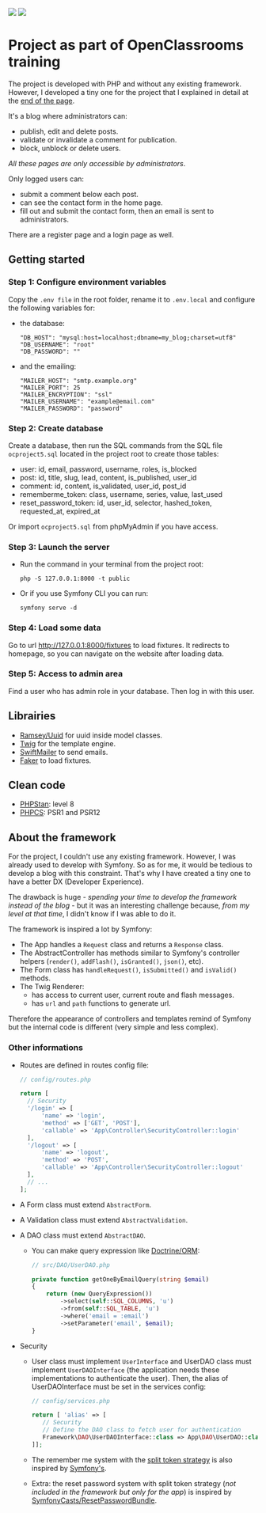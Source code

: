 <a href="https://codeclimate.com/github/Benitorax/ocproject5/maintainability"><img src="https://api.codeclimate.com/v1/badges/d6c4613ad1927f13e5a8/maintainability" /></a>
<a href="https://www.codacy.com/gh/Benitorax/ocproject5/dashboard?utm_source=github.com&amp;utm_medium=referral&amp;utm_content=Benitorax/ocproject5&amp;utm_campaign=Badge_Grade"><img src="https://app.codacy.com/project/badge/Grade/8a6e2a716ac04a6087353ccb101791d3"/></a>

# Project as part of OpenClassrooms training

The project is developed with PHP and without any existing framework. However, I developed a tiny one for the project that I explained in detail at the [end of the page](#about-the-framework).

It's a blog where administrators can: 
- publish, edit and delete posts.
- validate or invalidate a comment for publication.
- block, unblock or delete users.

*All these pages are only accessible by administrators*.


Only logged users can:
- submit a comment below each post.
- can see the contact form in the home page.
- fill out and submit the contact form, then an email is sent to administrators.

There are a register page and a login page as well.


## Getting started
### Step 1: Configure environment variables
Copy the `.env file` in the root folder, rename it to `.env.local` and configure the following variables for:
- the database:
  ```
  "DB_HOST": "mysql:host=localhost;dbname=my_blog;charset=utf8"
  "DB_USERNAME": "root"
  "DB_PASSWORD": ""
  ```

- and the emailing:
  ```
  "MAILER_HOST": "smtp.example.org"
  "MAILER_PORT": 25
  "MAILER_ENCRYPTION": "ssl"
  "MAILER_USERNAME": "example@email.com"
  "MAILER_PASSWORD": "password"
  ```

### Step 2: Create database
Create a database, then run the SQL commands from the SQL file `ocproject5.sql` located in the project root to create those tables:
- user: id, email, password, username, roles, is_blocked
- post: id, title, slug, lead, content, is_published, user_id
- comment: id, content, is_validated, user_id, post_id
- rememberme_token: class, username, series, value, last_used
- reset_password_token: id, user_id, selector, hashed_token, requested_at, expired_at
    
Or import `ocproject5.sql` from phpMyAdmin if you have access.

### Step 3: Launch the server
- Run the command in your terminal from the project root:
  ```
  php -S 127.0.0.1:8000 -t public
  ```

- Or if you use Symfony CLI you can run:
  ```
  symfony serve -d
  ```

### Step 4: Load some data
Go to url http://127.0.0.1:8000/fixtures to load fixtures. It redirects to homepage, so you can navigate on the website after loading data.

### Step 5: Access to admin area
Find a user who has admin role in your database. Then log in with this user.

## Librairies
- [Ramsey/Uuid](https://github.com/ramsey/uuid) for uuid inside model classes. 
- [Twig](https://github.com/twigphp/Twig) for the template engine.
- [SwiftMailer](https://github.com/swiftmailer/swiftmailer) to send emails.
- [Faker](https://github.com/fzaninotto/Faker) to load fixtures.

## Clean code
- [PHPStan](https://github.com/phpstan/phpstan): level 8
- [PHPCS](https://github.com/squizlabs/PHP_CodeSniffer): PSR1 and PSR12

## About the framework
For the project, I couldn't use any existing framework. However, I was already used to develop with Symfony. So as for me, it would be tedious to develop a blog with this constraint. That's why I have created a tiny one to have a better DX (Developer Experience).

The drawback is huge - *spending your time to develop the framework instead of the blog* - but it was an interesting challenge because, *from my level at that time*, I didn't know if I was able to do it.

The framework is inspired a lot by Symfony:
- The App handles a `Request` class and returns a `Response` class.
- The AbstractController has methods similar to Symfony's controller helpers (`render()`, `addFlash()`, `isGranted()`, `json()`, etc).
- The Form class has `handleRequest()`, `isSubmitted()` and `isValid()` methods.
- The Twig Renderer:
  - has access to current user, current route and flash messages.
  - has `url` and `path` functions to generate url.

Therefore the appearance of controllers and templates remind of Symfony but the internal code is different (very simple and less complex).

### Other informations
- Routes are defined in routes config file:
  ```php
  // config/routes.php
  
  return [
    // Security
    '/login' => [
        'name' => 'login',
        'method' => ['GET', 'POST'],
        'callable' => 'App\Controller\SecurityController::login'
    ],
    '/logout' => [
        'name' => 'logout',
        'method' => 'POST',
        'callable' => 'App\Controller\SecurityController::logout'
    ],
    // ...
  ];
  ```
- A Form class must extend `AbstractForm`.
- A Validation class must extend `AbstractValidation`.
- A DAO class must extend `AbstractDAO`.
  - You can make query expression like [Doctrine/ORM](https://github.com/doctrine/orm):
    ```php
    // src/DAO/UserDAO.php

    private function getOneByEmailQuery(string $email)
    {
        return (new QueryExpression())
            ->select(self::SQL_COLUMNS, 'u')
            ->from(self::SQL_TABLE, 'u')
            ->where('email = :email')
            ->setParameter('email', $email);
    }
    ```

- Security
  - User class must implement `UserInterface` and UserDAO class must implement `UserDAOInterface` (the application needs these implementations to authenticate the user). Then, the alias of UserDAOInterface must be set in the services config:
     ```php
     // config/services.php

     return [ 'alias' => [
        // Security
        // Define the DAO class to fetch user for authentication
        Framework\DAO\UserDAOInterface::class => App\DAO\UserDAO::class
    ]];
     ```
 
  - The remember me system with the [split token strategy](https://paragonie.com/blog/2017/02/split-tokens-token-based-authentication-protocols-without-side-channels) is also inspired by [Symfony's](https://github.com/symfony/security-http).
  - Extra: the reset password system with split token strategy (*not included in the framework but only for the app*) is inspired by [SymfonyCasts/ResetPasswordBundle](https://github.com/SymfonyCasts/reset-password-bundle).
